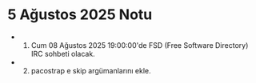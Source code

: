 # 5 Ağustos 2025 Notu

- 1. Cum 08 Ağustos 2025 19:00:00'de FSD (Free Software Directory) IRC sohbeti olacak. 
- 2. pacostrap e skip argümanlarını ekle.

